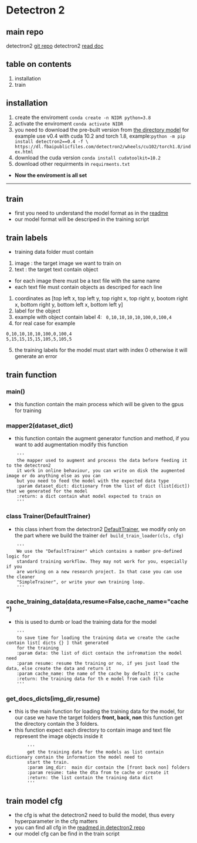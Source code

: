 # Detectron 2
## main repo
detectron2  [git repo](https://github.com/facebookresearch/detectron2)
detectron2 [read doc](https://detectron2.readthedocs.io/en/latest/)
## table on contents 
1. installation 
2. train

## installation 
1. create the enviroment ```conda create -n NIDR python=3.8```
2. activate the enviroment ```conda activate NIDR```
3. you need to download the pre-built version from [the directory model](https://github.com/facebookresearch/detectron2/releases) for example use v0.4 with cuda 10.2 and torch 1.8, example:```python -m pip install detectron2==0.4 -f \
  https://dl.fbaipublicfiles.com/detectron2/wheels/cu102/torch1.8/index.html```
4. download the cuda version ```conda install cudatoolkit=10.2```
5. download other requirments in ```requirments.txt```
* **Now the enviroment is all set**
  
---
 

## train 
* first you need to understand the model format as in the [readme](https://detectron2.readthedocs.io/en/latest/tutorials/models.html#model-input-format)
* our model format will be descriped in the training script

## train labels 
* training data folder must contain
1. image : the target image we want to train on
2. text : the target text contain object
* for each image there must be a text file with the same name
* each text file must contain objects as descriped for each line 
1. coordinates as [top left x, top left y, top right x, top right y, bootom right x, bottom right y, bottom left x, bottom left y]
2. label for the object 
3. example with object contain label 4: ``` 0,10,10,10,10,100,0,100,4```
4. for real case for example 
```
0,10,10,10,10,100,0,100,4
5,15,15,15,15,105,5,105,5
```
5. the training labels for the model must start with index 0 otherwise it will generate an error
## train function
### main()
* this function contain the main process which will be given to the gpus for training 



### mapper2(dataset_dict)
* this function contain the augment generator function and method, if you want to add augmentation modify this function
```    
    '''
    the mapper used to augment and process the data before feeding it to the detectron2
    it work in online behaviour, you can write on disk the augmented image or do anything else as you can
    but you need to feed the model with the expected data type
    :param dataset_dict: dictionary from the list of dict (list[dict]) that we generated for the model
    :return: a dict contain what model expected to train on
    '''
```
### class Trainer(DefaultTrainer)
* this class inhert from the detectron2 [DefaultTrainer](https://github.com/facebookresearch/detectron2/blob/51704141a5e6d92136c6df1cc2728aedcef9885f/docs/tutorials/training.md), we modify only on the part where we build the trainer ```def build_train_loader(cls, cfg)```
``` 
    '''
    We use the "DefaultTrainer" which contains a number pre-defined logic for
    standard training workflow. They may not work for you, especially if you
    are working on a new research project. In that case you can use the cleaner
    "SimpleTrainer", or write your own training loop.
    '''
```


### cache_training_data(data,resume=False,cache_name="cache")
* this is used to dumb or load the training data for the model
```    
    '''
    to save time for loading the training data we create the cache contain list[ dicts {} ] that generated
    for the training
    :param data: the list of dict contain the infromation the model need
    :param resume: resume the training or no, if yes just load the data, else create the data and return it
    :param cache_name: the name of the cache by default it's cache
    :return: the training data for th e model from cach file
    '''
```
### get_docs_dicts(img_dir,resume)
* this is the main function for loading the training data for the model, for our case we have the target folders **front, back, non** this function get the directory contain the 3 folders.
* this function expect each directory to contain image and text file represent the image objects inside it
```        
        '''
        get the training data for the models as list contain dictionary contain the information the model need to
        start the train.
        :param img_dir:  main dir contain the [front back non] folders
        :param resume: take the dta from te cache or create it
        :return: the list contain the training data dict
        '''
```


 
## train model cfg 
* the cfg is what the detectron2 need to build the model, thus every hyperparameter in the cfg matters 
* you can find all cfg in the [readmed in detectron2 repo](https://detectron2.readthedocs.io/en/latest/modules/config.html#yaml-config-references)
* our model cfg can be find in the train script
